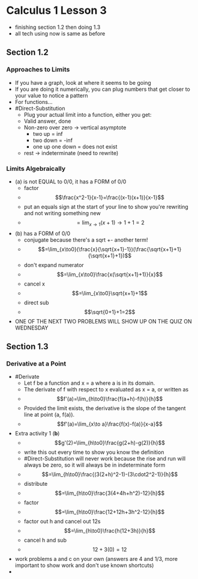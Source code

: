 # Calculus 1 Lesson 3
- finishing section 1.2 then doing 1.3
- all tech using now is same as before
## Section 1.2
### Approaches to Limits
- If you have a graph, look at where it seems to be going
- If you are doing it numerically, you can plug numbers that get closer to your value to notice a pattern
- For functions...
- #Direct-Substitution
    - Plug your actual limit into a function, either you get:
    - Valid answer, done
    - Non-zero over zero -> vertical asymptote
        - two up = inf
        - two down = -inf
        - one up one down = does not exist
    - rest -> indeterminate (need to rewrite)
### Limits Algebraically
- (a) is not EQUAL to 0/0, it has a FORM of 0/0
  - factor
  - $$\frac{x^2-1}{x-1}=\frac{(x-1)(x+1)}{x-1}$$
  - put an equals sign at the start of your line to show you're rewriting and not writing something new
  - $$=\lim_{x\to1}(x+1)\to1+1=2$$
- (b) has a FORM of 0/0
  - conjugate because there's a sqrt +- another term!
  - $$=\lim_{x\to0}(\frac{x}{\sqrt{x+1}-1})(\frac{\sqrt{x+1}+1}{\sqrt{x+1}+1})$$
  - don't expand numerator
  - $$=\lim_{x\to0}\frac{x(\sqrt{x+1}+1)}{x}$$
  - cancel x
  - $$=\lim_{x\to0}\sqrt{x+1}+1$$
  - direct sub
  - $$\sqrt{0+1}+1=2$$
- ONE OF THE NEXT TWO PROBLEMS WILL SHOW UP ON THE QUIZ ON WEDNESDAY
## Section 1.3
### Derivative at a Point
- #Derivate
  - Let f be a function and x = a where a is in its domain.
  - The derivate of f with respect to x evaluated as x = a, or written as
  - $$f'(a)=\lim_{h\to0}\frac{f(a+h)-f(h)}{h}$$
  - Provided the limit exists, the derivative is the slope of the tangent line at point (a, f(a)).
  - $$f'(a)=\lim_{x\to a}\frac{f(x)-f(a)}{x-a}$$
- Extra activity 1 (**b**)
  - $$g'(2)=\lim_{h\to0}\frac{g(2+h)-g(2)}{h}$$
  - write this out every time to show you know the definition
  - #Direct-Substitution will never work because the rise and run will always be zero, so it will always be in indeterminate form
  - $$=\lim_{h\to0}\frac{(3(2+h)^2-1)-(3\cdot2^2-1)}{h}$$
  - distribute
  - $$=\lim_{h\to0}\frac{3(4+4h+h^2)-12}{h}$$
  - factor
  - $$=\lim_{h\to0}\frac{12+12h+3h^2-12}{h}$$
  - factor out h and cancel out 12s
  - $$=\lim_{h\to0}\frac{h(12+3h)}{h}$$
  - cancel h and sub
  - $$12+3(0)=12$$
- work problems a and c on your own (answers are 4 and 1/3, more important to show work and don't use known shortcuts)
- 
